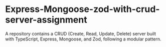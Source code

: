# Express-Mongoose-zod-with-crud-server-assignment

A repository contains a CRUD (Create, Read, Update, Delete) server built with TypeScript, Express, Mongoose, and Zod, following a modular pattern. 